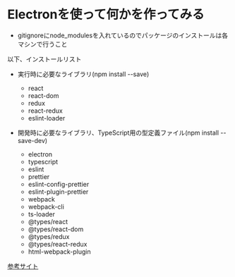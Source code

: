 # Electronを使って何かを作ってみる

 - gitignoreにnode_modulesを入れているのでパッケージのインストールは各マシンで行うこと  

以下、インストールリスト  
 - 実行時に必要なライブラリ(npm install --save)
     - react
     - react-dom
     - redux
     - react-redux   
     - eslint-loader

 - 開発時に必要なライブラリ、TypeScript用の型定義ファイル(npm install --save-dev)
     - electron
     - typescript
     - eslint
     - prettier
     - eslint-config-prettier
     - eslint-plugin-prettier
     - webpack
     - webpack-cli
     - ts-loader
     - @types/react
     - @types/react-dom
     - @types/redux
     - @types/react-redux
     - html-webpack-plugin

[参考サイト](https://qiita.com/EBIHARA_kenji/items/e6da1c3d6d16cf07b60a)
